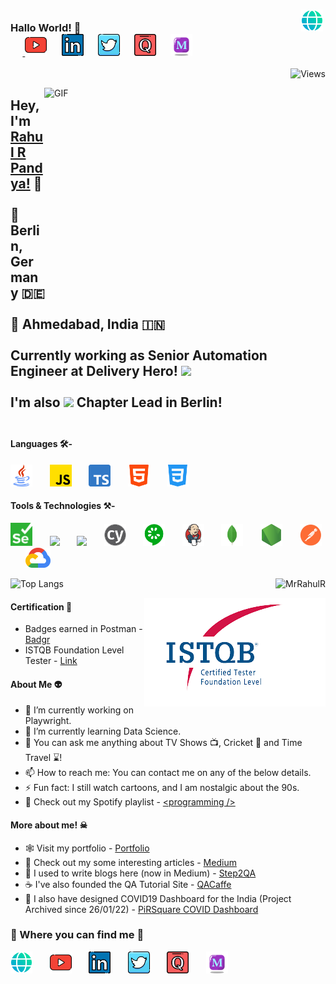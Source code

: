 ### Hallo World! 👋&nbsp;&nbsp;&nbsp;&nbsp;&nbsp;&nbsp;&nbsp;&nbsp;&nbsp;&nbsp;&nbsp;&nbsp;&nbsp;&nbsp;&nbsp;&nbsp;&nbsp;&nbsp;&nbsp;&nbsp;&nbsp;&nbsp;&nbsp;&nbsp;&nbsp;&nbsp;&nbsp;&nbsp;&nbsp;&nbsp;&nbsp;&nbsp;&nbsp;&nbsp;&nbsp;&nbsp;&nbsp;&nbsp;&nbsp;&nbsp;&nbsp;&nbsp;&nbsp;&nbsp;&nbsp;&nbsp;&nbsp;&nbsp;&nbsp;&nbsp;&nbsp;&nbsp;&nbsp;&nbsp;&nbsp;&nbsp;&nbsp;&nbsp;&nbsp;&nbsp;&nbsp;&nbsp;&nbsp;&nbsp;&nbsp;&nbsp;&nbsp;&nbsp;&nbsp;&nbsp;&nbsp;&nbsp;&nbsp;&nbsp;&nbsp;&nbsp;&nbsp;&nbsp;&nbsp;&nbsp;&nbsp;&nbsp;&nbsp;&nbsp;&nbsp;&nbsp;&nbsp;&nbsp;&nbsp;&nbsp; <a href="http://rahulrpandya.in/" target="_blank"> <img src="/imgs/web.png" width="35px"></a>&nbsp;&nbsp;&nbsp;&nbsp;&nbsp;<a href="https://www.youtube.com/channel/UCGYkBJpNQBBLWbB1wfjVNhA" target="_blank"> <img src="/imgs/youtube.png" width="35px"></a>&nbsp;&nbsp;&nbsp;&nbsp;&nbsp; <a href="https://www.linkedin.com/in/rahulrpandya/" target="_blank"><img src="/imgs/linkedin.png" width="35px"></a>&nbsp;&nbsp;&nbsp;&nbsp;&nbsp; <a href="https://twitter.com/Rahul_RPandya" target="_blank"><img src="/imgs/twitter.png" width="35px"></a>&nbsp;&nbsp;&nbsp;&nbsp;&nbsp; <a href="https://www.quora.com/profile/Rahul-R-Pandya-2" target="_blank"><img src="/imgs/quora.png" width="35px"></a>&nbsp;&nbsp;&nbsp;&nbsp;&nbsp; <a href="https://medium.com/@rahulrpandya" target="_blank"><img src="/imgs/medium-2.png" width="35px"></a>
   
<img align="right" src="https://komarev.com/ghpvc/?username=MrRahulR&label=Profile%20Views" alt="Views" /> </a> <br>

<img align="right" alt="GIF" src="https://i.pinimg.com/originals/50/83/e0/5083e0a2a7dcaae07c142e8b87036a27.gif?raw=true" width="450" height="300" />

## Hey, I'm [Rahul R Pandya!](http://rahulrpandya.in/) 👋 <br><br> 📍 Berlin, Germany 🇩🇪  <br><br> 📍 Ahmedabad, India 🇮🇳 <br><br> Currently working as Senior Automation Engineer at Delivery Hero! <a href="https://www.deliveryhero.com/" target="_blank"><img src="https://dhhvideos.s3.eu-central-1.amazonaws.com/Delivery-Hero-Comet.png" width="30px"></a> <br><br> I'm also <img src="https://browserstack.wpenginepowered.com/wp-content/themes/browserstack/img/bstack-logo-global.svg"> Chapter Lead in Berlin! <br><br>

#### Languages 🛠-

<img src="/imgs/java.png" width="35px"> &nbsp;&nbsp;&nbsp;&nbsp;&nbsp;
<img src="/imgs/js.png" width="35px"> &nbsp;&nbsp;&nbsp;&nbsp;&nbsp;
<img src="/imgs/typescript.png" width="35px"> &nbsp;&nbsp;&nbsp;&nbsp;&nbsp;
<img src="/imgs/html-5.png" width="35px"> &nbsp;&nbsp;&nbsp;&nbsp;&nbsp;
<img src="/imgs/css-3.png" width="35px"> &nbsp;&nbsp;&nbsp;&nbsp;&nbsp;

#### Tools & Technologies ⚒-

<img src="/imgs/selenium.png" width="35px"> &nbsp;&nbsp;&nbsp;&nbsp;&nbsp;
<img src="https://cdn.worldvectorlogo.com/logos/appium.svg" width="35px"> &nbsp;&nbsp;&nbsp;&nbsp;&nbsp;
<img src="https://playwright.dev/img/playwright-logo.svg" width="35px"> &nbsp;&nbsp;&nbsp;&nbsp;&nbsp;
<img src="/imgs/cypress.png" width="35px"> &nbsp;&nbsp;&nbsp;&nbsp;&nbsp;
<img src="https://github.com/devicons/devicon/blob/master/icons/cucumber/cucumber-plain.svg" width="35px"> &nbsp;&nbsp;&nbsp;&nbsp;&nbsp;
<img src="https://github.com/devicons/devicon/blob/master/icons/jenkins/jenkins-original.svg" width="35px"> &nbsp;&nbsp;&nbsp;&nbsp;&nbsp;
<img src="https://github.com/devicons/devicon/blob/master/icons/mongodb/mongodb-original.svg" width="35px"> &nbsp;&nbsp;&nbsp;&nbsp;&nbsp;
<img src="https://github.com/devicons/devicon/blob/master/icons/nodejs/nodejs-original.svg" width="35px"> &nbsp;&nbsp;&nbsp;&nbsp;&nbsp;
<img src="/imgs/postman.png" width="35px"> &nbsp;&nbsp;&nbsp;&nbsp;&nbsp;
<img src="/imgs/googlecloud.png" width="40px" >

![Top Langs](https://github-readme-stats.vercel.app/api/top-langs/?username=MrRahulR&show_icons=true&theme=radical)
<img align="right" src="https://github-readme-streak-stats.herokuapp.com/?user=MrRahulR&theme=radical" alt="MrRahulR" />

<img align="right" alt="ISTQB" src="/imgs/ISTQB.png"/>

#### Certification 📃

- Badges earned in Postman - [Badgr](https://api.badgr.io/public/collections/a0b0123aa052099339ccc763e4a81637)
- ISTQB Foundation Level Tester - [Link](https://www.istqb.org/)

#### About Me 👽

- 🔭 I’m currently working on Playwright.
- 🌱 I’m currently learning Data Science.
- 💬 You can ask me anything about TV Shows 📺, Cricket 🏏 and Time Travel ⌛!
- 📫 How to reach me: You can contact me on any of the below details.
- ⚡ Fun fact: I still watch cartoons, and I am nostalgic about the 90s.
- 🎵 Check out my Spotify playlist - <a href='https://open.spotify.com/playlist/2nBFAh7x6NezlDqBmbqCB0' target="_blank"> &lt;programming /&gt; </a>


#### More about me! ☠

- 🕸 Visit my portfolio - [Portfolio](https://www.rahulrpandya.in/)
- 📄 Check out my some interesting articles - [Medium](https://medium.com/@rahulrpandya)
- 📄 I used to write blogs here (now in Medium) - [Step2QA](http://step2qa.com/)
- ☕ I've also founded the QA Tutorial Site - [QACaffe](http://qacaffe.com/)
- 🦠 I also have designed COVID19 Dashboard for the India (Project Archived since 26/01/22) - [PiRSquare COVID Dashboard](https://pi-covid19.herokuapp.com/)

### 🚀 Where you can find me 📃

<a href="http://rahulrpandya.in/" target="_blank"> <img src="/imgs/web.png" width="35px"></a>
&nbsp;&nbsp;&nbsp;&nbsp;&nbsp;
<a href="https://www.youtube.com/channel/UCGYkBJpNQBBLWbB1wfjVNhA" target="_blank"> <img src="/imgs/youtube.png" width="35px"></a> &nbsp;&nbsp;&nbsp;&nbsp;&nbsp;
<a href="https://www.linkedin.com/in/rahulrpandya/" target="_blank"><img src="/imgs/linkedin.png" width="35px"></a> &nbsp;&nbsp;&nbsp;&nbsp;&nbsp;
<a href="https://twitter.com/Rahul_RPandya" target="_blank"><img src="/imgs/twitter.png" width="35px"></a> &nbsp;&nbsp;&nbsp;&nbsp;&nbsp;
<a href="https://www.quora.com/profile/Rahul-R-Pandya-2" target="_blank"><img src="/imgs/quora.png" width="35px"></a> &nbsp;&nbsp;&nbsp;&nbsp;&nbsp;
<a href="https://medium.com/@rahulrpandya" target="_blank"><img src="/imgs/medium-2.png" width="35px"></a> 
